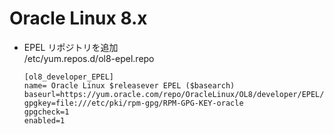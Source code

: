 # Oracle Linux 8.x


* EPEL リポジトリを追加  
/etc/yum.repos.d/ol8-epel.repo  
  ```
  [ol8_developer_EPEL]
  name= Oracle Linux $releasever EPEL ($basearch)
  baseurl=https://yum.oracle.com/repo/OracleLinux/OL8/developer/EPEL/$basearch/
  gpgkey=file:///etc/pki/rpm-gpg/RPM-GPG-KEY-oracle
  gpgcheck=1
  enabled=1
  ```

